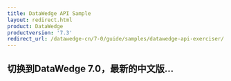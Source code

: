 ```yaml
---
title: DataWedge API Sample
layout: redirect.html
product: DataWedge
productversion: '7.3'
redirect_url: /datawedge-cn/7-0/guide/samples/datawedge-api-exerciser/
---
```


## 切换到DataWedge 7.0，最新的中文版...



